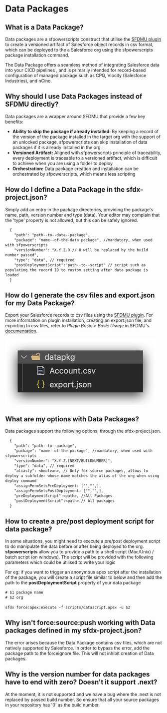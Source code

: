# Data Packages

## What is a Data Package?

Data packages are a sfpowerscripts construct that utilise the [SFDMU plugin](https://github.com/forcedotcom/SFDX-Data-Move-Utility) to create a versioned artifact of Salesforce object records in csv format, which can be deployed to the a Salesforce org using the sfpowerscripts package installation command.

The Data Package offers a seamless method of integrating Salesforce data into your CICD pipelines , and is primarily intended for record-based configuration of managed package such as CPQ, Vlocity \(Salesforce Industries\), and nCino.

## Why should I use Data Packages instead of SFDMU directly?

Data packages are a wrapper around SFDMU that provide a few key benefits:

* **Ability to skip the package if already installed:** By keeping a record of the version of the package installed in the target org with the support of an unlocked package, sfpowerscripts can skip installation of data packages if it is already installed in the org
* **Versioned Artifact:**  Aligned with sfpowerscripts principle of traceability, every deployment is traceable to a versioned artifact, which is difficult to achieve when you are using a folder to deploy
* **Orchestration:** Data package creation and installation can be orchestrated by sfpowerscripts, which means less scripting 

## How do I define a Data Package in the sfdx-project.json?

Simply add an entry in the package directories, providing the package's name, path, version number and type \(data\). Your editor may complain that the 'type' property is not allowed, but this can be safely ignored.

```text
  {
    "path": "path--to--data--package",
    "package": "name--of-the-data package", //mandatory, when used with sfpowerscripts
    "versionNumber": "X.Y.Z.0 // 0 will be replaced by the build number passed",
    "type": "data", // required
    "postDeploymentScript":"path--to--script" // script such as populating the record ID to custom setting after data package is loaded 
  }
```

## How do I generate the csv files and export.json for my Data Package?

Export your Salesforce records to csv files using the [SFDMU plugin](https://github.com/forcedotcom/SFDX-Data-Move-Utility). For more information on plugin installation, creating an export.json file, and exporting to csv files, refer to _Plugin Basic &gt; Basic Usage_ in SFDMU's [documentation](https://help.sfdmu.com/quick-start).

![A sample data package structure](../../.gitbook/assets/image%20%285%29.png)

## **What are my options with Data Packages?**

Data packages support the following options, through the sfdx-project.json.

```text
  {
    "path": "path--to--package",
    "package": "name--of-the-package", //mandatory, when used with sfpowerscripts
    "versionNumber": "X.Y.Z.[NEXT/BUILDNUMBER]",
    "type": "data", // required
    "aliasfy": <boolean>, // Only for source packages, allows to deploy a subfolder whose name matches the alias of the org when using deploy command
    "assignPermSetsPreDeployment: ["","",],
    "assignPermSetsPostDeployment: ["","",],
    "preDeploymentScript":<path>, //All Packages
    "postDeploymentScript":<path> // All packages
  }
```

## How to create a pre/post deployment script for data package?

In some situations, you might need to execute a pre/post deployment script to do manipulate the data before or after being deployed to the org. **sfpowerscripts** allow you to provide a path to a shell script \(Mac/Unix\) / batch script \(on windows\). The script will be provided with the following parameters which could be utilised to write your logic

For eg: if you want to trigger an anonymous apex script after the installation of the package, you will create a script file similar to below and then add the path to the **postDeploymentScript** property of your data package

```text
# $1 package name
# $2 org

sfdx force:apex:execute -f scripts/datascript.apex -u $2
```

## Why isn't force:source:push working with Data packages defined in my sfdx-project.json?

The error arises because the Data Package contains csv files, which are not natively supported by Salesforce. In order to bypass the error, add the package path to the forceignore file. This will not inhibit creation of Data packages.

## Why is the version number for data packages have to end with zero? Doesn't it support .next?

At the moment, it is not supported and we have a bug where the .next is not replaced by passed build number. So ensure that all your source packages in your repository has '0' as the build number.

